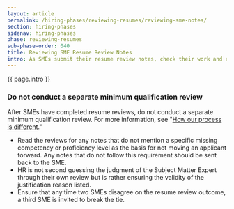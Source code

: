 ```yaml
---
layout: article
permalink: /hiring-phases/reviewing-resumes/reviewing-sme-notes/
section: hiring-phases
sidenav: hiring-phases
phase: reviewing-resumes
sub-phase-order: 040
title: Reviewing SME Resume Review Notes
intro: As SMEs submit their resume review notes, check their work and email them with any necessary feedback.
---
```


<p class="usa-intro">
  {{ page.intro }}
</p>

<div class="usa-alert usa-alert--info" >
  <div class="usa-alert__body">
    <h3 class="usa-alert__heading">Do not conduct a separate minimum qualification review</h3>
    <p class="usa-alert__text">
      After SMEs have completed resume reviews, do not conduct a separate minimum qualification review. For more information, see "<a href="{{ site.baseurl }}/about/differences/#sme-assessment">How our process is different</a>."
    </p>
  </div>
</div>

-	Read the reviews for any notes that do not mention a specific missing competency or proficiency level as the basis for not moving an applicant forward.  Any notes that do not follow this requirement should be sent back to the SME.
-	HR is not second guessing the judgment of the Subject Matter Expert through their own review but is rather ensuring the validity of the justification reason listed.
-	Ensure that any time two SMEs disagree on the resume review outcome, a third SME is invited to break the tie. 
